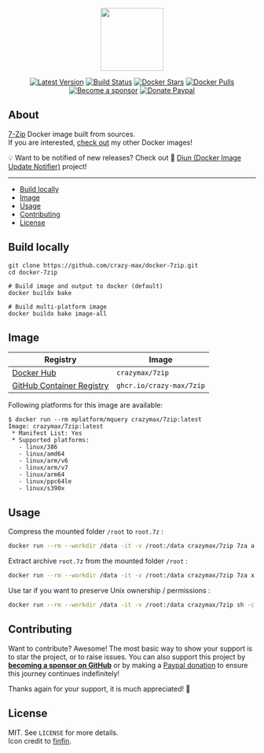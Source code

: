 <p align="center"><a href="https://github.com/crazy-max/docker-7zip" target="_blank"><img height="128" src="https://raw.githubusercontent.com/crazy-max/docker-7zip/master/.res/docker-7zip.jpg"></a></p>

<p align="center">
  <a href="https://hub.docker.com/r/crazymax/7zip/tags?page=1&ordering=last_updated"><img src="https://img.shields.io/github/v/tag/crazy-max/docker-7zip?label=version&style=flat-square" alt="Latest Version"></a>
  <a href="https://github.com/crazy-max/docker-7zip/actions?workflow=build"><img src="https://img.shields.io/github/actions/workflow/status/crazy-max/docker-7zip/build.yml?branch=master&label=build&logo=github&style=flat-square" alt="Build Status"></a>
  <a href="https://hub.docker.com/r/crazymax/7zip/"><img src="https://img.shields.io/docker/stars/crazymax/7zip.svg?style=flat-square&logo=docker" alt="Docker Stars"></a>
  <a href="https://hub.docker.com/r/crazymax/7zip/"><img src="https://img.shields.io/docker/pulls/crazymax/7zip.svg?style=flat-square&logo=docker" alt="Docker Pulls"></a>
  <br /><a href="https://github.com/sponsors/crazy-max"><img src="https://img.shields.io/badge/sponsor-crazy--max-181717.svg?logo=github&style=flat-square" alt="Become a sponsor"></a>
  <a href="https://www.paypal.me/crazyws"><img src="https://img.shields.io/badge/donate-paypal-00457c.svg?logo=paypal&style=flat-square" alt="Donate Paypal"></a>
</p>

## About

[7-Zip](https://www.7-zip.org/) Docker image built from sources.<br />
If you are interested, [check out](https://hub.docker.com/r/crazymax/) my other Docker images!

💡 Want to be notified of new releases? Check out 🔔 [Diun (Docker Image Update Notifier)](https://github.com/crazy-max/diun) project!

___

* [Build locally](#build-locally)
* [Image](#image)
* [Usage](#usage)
* [Contributing](#contributing)
* [License](#license)

## Build locally

```shell
git clone https://github.com/crazy-max/docker-7zip.git
cd docker-7zip

# Build image and output to docker (default)
docker buildx bake

# Build multi-platform image
docker buildx bake image-all
```

## Image

| Registry                                                                                         | Image                           |
|--------------------------------------------------------------------------------------------------|---------------------------------|
| [Docker Hub](https://hub.docker.com/r/crazymax/7zip/)                                            | `crazymax/7zip`                 |
| [GitHub Container Registry](https://github.com/users/crazy-max/packages/container/package/7zip)  | `ghcr.io/crazy-max/7zip`        |

Following platforms for this image are available:

```
$ docker run --rm mplatform/mquery crazymax/7zip:latest
Image: crazymax/7zip:latest
 * Manifest List: Yes
 * Supported platforms:
   - linux/386
   - linux/amd64
   - linux/arm/v6
   - linux/arm/v7
   - linux/arm64
   - linux/ppc64le
   - linux/s390x
```

## Usage

Compress the mounted folder `/root` to `root.7z` :

```bash
docker run --rm --workdir /data -it -v /root:/data crazymax/7zip 7za a root.7z .
```

Extract archive `root.7z` from the mounted folder `/root` :

```bash
docker run --rm --workdir /data -it -v /root:/data crazymax/7zip 7za x root.7z
```

Use tar if you want to preserve Unix ownership / permissions :

```bash
docker run --rm --workdir /data -it -v /root:/data crazymax/7zip sh -c 'tar cvf - * | 7za a -si root.tar.7z'
```

## Contributing

Want to contribute? Awesome! The most basic way to show your support is to star the project, or to raise issues. You
can also support this project by [**becoming a sponsor on GitHub**](https://github.com/sponsors/crazy-max) or by making
a [Paypal donation](https://www.paypal.me/crazyws) to ensure this journey continues indefinitely!

Thanks again for your support, it is much appreciated! :pray:

## License

MIT. See `LICENSE` for more details.<br />
Icon credit to [finfin](https://utopian.io/utopian-io/@finfin/new-logo-icon-proposal-for-7-zip).
